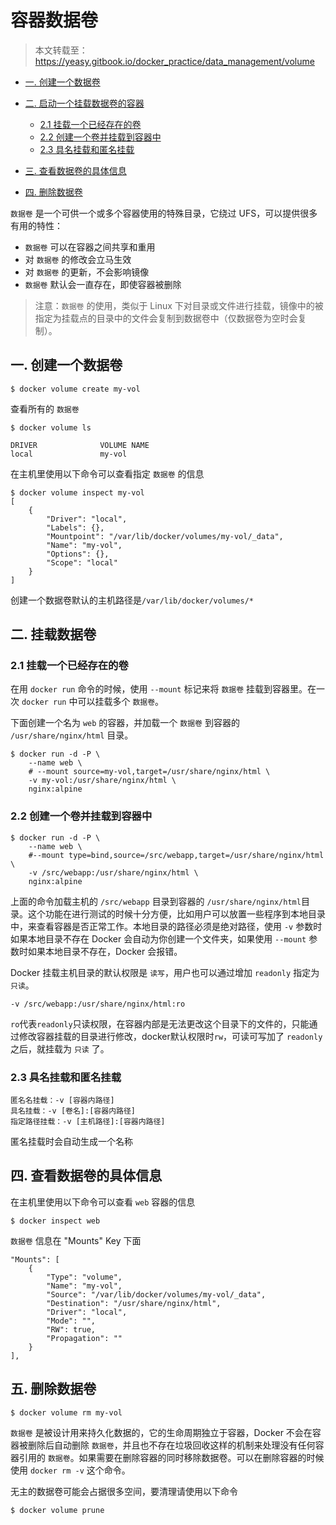 # 容器数据卷

> 本文转载至：https://yeasy.gitbook.io/docker_practice/data_management/volume

- [一. 创建一个数据卷](#1)

- [二. 启动一个挂载数据卷的容器](#2)
  - [2.1 挂载一个已经存在的卷](#2.1)
  - [2.2 创建一个卷并挂载到容器中](#2.2)
  - [2.3 具名挂载和匿名挂载](#2.3)

- [三. 查看数据卷的具体信息](#3)

- [四. 删除数据卷](#4)

`数据卷` 是一个可供一个或多个容器使用的特殊目录，它绕过 UFS，可以提供很多有用的特性：

- `数据卷` 可以在容器之间共享和重用
- 对 `数据卷` 的修改会立马生效
- 对 `数据卷` 的更新，不会影响镜像
- `数据卷` 默认会一直存在，即使容器被删除

> 注意：`数据卷` 的使用，类似于 Linux 下对目录或文件进行挂载，镜像中的被指定为挂载点的目录中的文件会复制到数据卷中（仅数据卷为空时会复制）。

## 一. 创建一个数据卷<a name="1"></a>

```shell
$ docker volume create my-vol
```

查看所有的 `数据卷`

```shell
$ docker volume ls

DRIVER              VOLUME NAME
local               my-vol
```

在主机里使用以下命令可以查看指定 `数据卷` 的信息

```shell
$ docker volume inspect my-vol
[
    {
        "Driver": "local",
        "Labels": {},
        "Mountpoint": "/var/lib/docker/volumes/my-vol/_data",
        "Name": "my-vol",
        "Options": {},
        "Scope": "local"
    }
]
```

创建一个数据卷默认的主机路径是`/var/lib/docker/volumes/*`

## 二. 挂载数据卷<a name="2"></a>

### 2.1 挂载一个已经存在的卷<a name="2.1"></a>

在用 `docker run` 命令的时候，使用 `--mount` 标记来将 `数据卷` 挂载到容器里。在一次 `docker run` 中可以挂载多个 `数据卷`。

下面创建一个名为 `web` 的容器，并加载一个 `数据卷` 到容器的 `/usr/share/nginx/html` 目录。

```shell
$ docker run -d -P \
    --name web \
    # --mount source=my-vol,target=/usr/share/nginx/html \
    -v my-vol:/usr/share/nginx/html \
    nginx:alpine
```

### 2.2 创建一个卷并挂载到容器中<a name="2.2"></a>

```shell
$ docker run -d -P \
    --name web \
    #--mount type=bind,source=/src/webapp,target=/usr/share/nginx/html \
    -v /src/webapp:/usr/share/nginx/html \
    nginx:alpine
```

上面的命令加载主机的 `/src/webapp` 目录到容器的 `/usr/share/nginx/html`目录。这个功能在进行测试的时候十分方便，比如用户可以放置一些程序到本地目录中，来查看容器是否正常工作。本地目录的路径必须是绝对路径，使用 `-v` 参数时如果本地目录不存在 Docker 会自动为你创建一个文件夹，如果使用 `--mount` 参数时如果本地目录不存在，Docker 会报错。

Docker 挂载主机目录的默认权限是 `读写`，用户也可以通过增加 `readonly` 指定为 `只读`。

```shell
-v /src/webapp:/usr/share/nginx/html:ro
```

`ro`代表`readonly`只读权限，在容器内部是无法更改这个目录下的文件的，只能通过修改容器挂载的目录进行修改，docker默认权限时`rw`，可读可写加了 `readonly` 之后，就挂载为 `只读` 了。

### 2.3 具名挂载和匿名挂载<a name="2.3"></a>

```shell
匿名名挂载：-v [容器内路径]
具名挂载：-v [卷名]:[容器内路径]
指定路径挂载：-v [主机路径]:[容器内路径]
```

匿名挂载时会自动生成一个名称

## 四. 查看数据卷的具体信息<a name="4"></a>

在主机里使用以下命令可以查看 `web` 容器的信息

```shell
$ docker inspect web
```

`数据卷` 信息在 "Mounts" Key 下面

```shell
"Mounts": [
    {
        "Type": "volume",
        "Name": "my-vol",
        "Source": "/var/lib/docker/volumes/my-vol/_data",
        "Destination": "/usr/share/nginx/html",
        "Driver": "local",
        "Mode": "",
        "RW": true,
        "Propagation": ""
    }
],
```

## 五. 删除数据卷<a name="4"></a>

```shell
$ docker volume rm my-vol
```

`数据卷` 是被设计用来持久化数据的，它的生命周期独立于容器，Docker 不会在容器被删除后自动删除 `数据卷`，并且也不存在垃圾回收这样的机制来处理没有任何容器引用的 `数据卷`。如果需要在删除容器的同时移除数据卷。可以在删除容器的时候使用 `docker rm -v` 这个命令。

无主的数据卷可能会占据很多空间，要清理请使用以下命令

```shell
$ docker volume prune
```